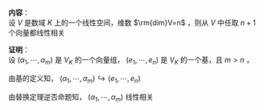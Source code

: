 **内容**：  
设 $V$ 是数域 $K$ 上的一个线性空间，维数 $\rm{dim}V=n$ ，则从 $V$ 中任取 $n+1$ 个向量都线性相关  
  
**证明**：  
设 $(\alpha_1,\cdots,\alpha_m)$ 是 $V_K$ 的一个向量组， $(e_1,\cdots,e_n)$ 是 $V_K$ 的一个基，且 $m>n$ ，  
  
由基的定义知， $(\alpha_1,\cdots,\alpha_m)\hookrightarrow(e_1,\cdots,e_n)$  
  
由替换定理逆否命题知， $(\alpha_1,\cdots,\alpha_m)$ 线性相关  
